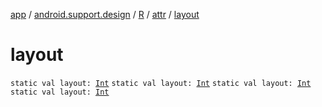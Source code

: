 [app](../../../index.md) / [android.support.design](../../index.md) / [R](../index.md) / [attr](index.md) / [layout](.)

# layout

`static val layout: `[`Int`](https://kotlinlang.org/api/latest/jvm/stdlib/kotlin/-int/index.html)
`static val layout: `[`Int`](https://kotlinlang.org/api/latest/jvm/stdlib/kotlin/-int/index.html)
`static val layout: `[`Int`](https://kotlinlang.org/api/latest/jvm/stdlib/kotlin/-int/index.html)
`static val layout: `[`Int`](https://kotlinlang.org/api/latest/jvm/stdlib/kotlin/-int/index.html)
